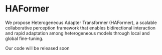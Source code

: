 # HAFormer

We propose Heterogeneous Adapter Transformer (HAFormer),  a scalable collaborative perception framework that enables bidirectional interaction and rapid adaptation among heterogeneous models through local and global fine-tuning.


Our code will be released soon



